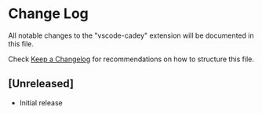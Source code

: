 # Change Log

All notable changes to the "vscode-cadey" extension will be documented in this file.

Check [Keep a Changelog](http://keepachangelog.com/) for recommendations on how to structure this file.

## [Unreleased]

- Initial release